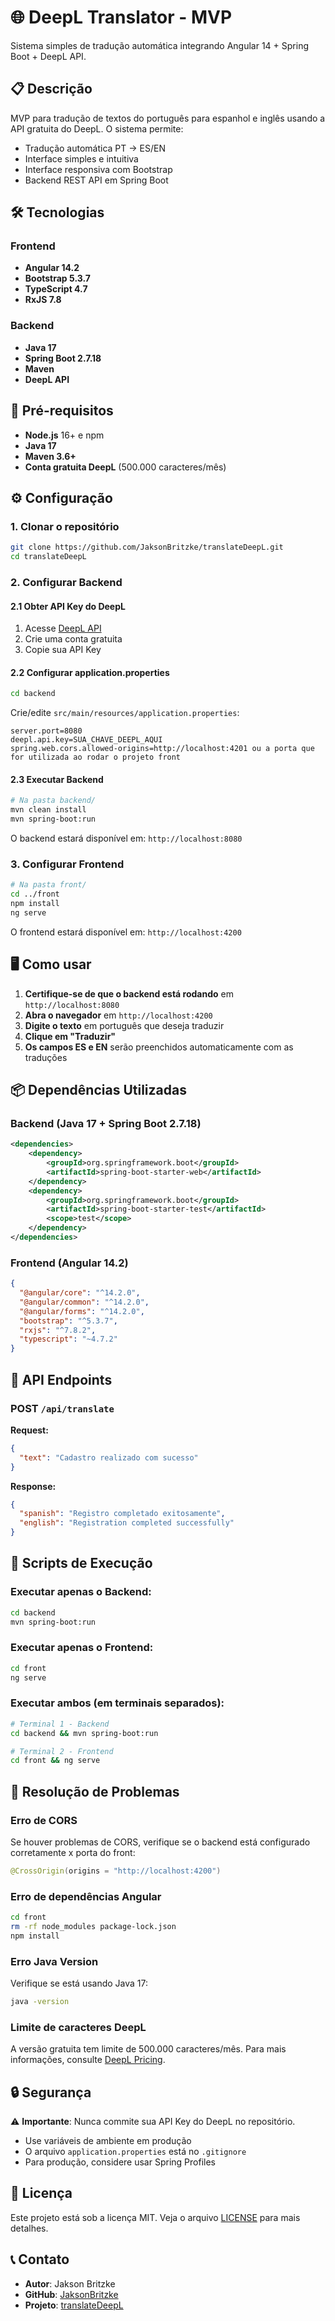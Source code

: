 # 🌐 DeepL Translator - MVP

Sistema simples de tradução automática integrando Angular 14 + Spring Boot + DeepL API.

## 📋 Descrição

MVP para tradução de textos do português para espanhol e inglês usando a API gratuita do DeepL. O sistema permite:

- Tradução automática PT → ES/EN
- Interface simples e intuitiva
- Interface responsiva com Bootstrap
- Backend REST API em Spring Boot

## 🛠️ Tecnologias

### Frontend
- **Angular 14.2**
- **Bootstrap 5.3.7**
- **TypeScript 4.7**
- **RxJS 7.8**

### Backend
- **Java 17**
- **Spring Boot 2.7.18**
- **Maven**
- **DeepL API**

## 🚀 Pré-requisitos

- **Node.js** 16+ e npm
- **Java 17**
- **Maven 3.6+**
- **Conta gratuita DeepL** (500.000 caracteres/mês)

## ⚙️ Configuração

### 1. Clonar o repositório
```bash
git clone https://github.com/JaksonBritzke/translateDeepL.git
cd translateDeepL
```

### 2. Configurar Backend

#### 2.1 Obter API Key do DeepL
1. Acesse [DeepL API](https://www.deepl.com/api)
2. Crie uma conta gratuita
3. Copie sua API Key

#### 2.2 Configurar application.properties
```bash
cd backend
```

Crie/edite `src/main/resources/application.properties`:
```properties
server.port=8080
deepl.api.key=SUA_CHAVE_DEEPL_AQUI
spring.web.cors.allowed-origins=http://localhost:4201 ou a porta que for utilizada ao rodar o projeto front
```

#### 2.3 Executar Backend
```bash
# Na pasta backend/
mvn clean install
mvn spring-boot:run
```

O backend estará disponível em: `http://localhost:8080`

### 3. Configurar Frontend

```bash
# Na pasta front/
cd ../front
npm install
ng serve
```

O frontend estará disponível em: `http://localhost:4200`

## 🖥️ Como usar

1. **Certifique-se de que o backend está rodando** em `http://localhost:8080`
2. **Abra o navegador** em `http://localhost:4200`
3. **Digite o texto** em português que deseja traduzir
4. **Clique em "Traduzir"**
5. **Os campos ES e EN** serão preenchidos automaticamente com as traduções

## 📦 Dependências Utilizadas

### Backend (Java 17 + Spring Boot 2.7.18)
```xml
<dependencies>
    <dependency>
        <groupId>org.springframework.boot</groupId>
        <artifactId>spring-boot-starter-web</artifactId>
    </dependency>
    <dependency>
        <groupId>org.springframework.boot</groupId>
        <artifactId>spring-boot-starter-test</artifactId>
        <scope>test</scope>
    </dependency>
</dependencies>
```

### Frontend (Angular 14.2)
```json
{
  "@angular/core": "^14.2.0",
  "@angular/common": "^14.2.0",
  "@angular/forms": "^14.2.0",
  "bootstrap": "^5.3.7",
  "rxjs": "^7.8.2",
  "typescript": "~4.7.2"
}
```

## 🔄 API Endpoints

### POST `/api/translate`

**Request:**
```json
{
  "text": "Cadastro realizado com sucesso"
}
```

**Response:**
```json
{
  "spanish": "Registro completado exitosamente",
  "english": "Registration completed successfully"
}
```

## 🚀 Scripts de Execução

### Executar apenas o Backend:
```bash
cd backend
mvn spring-boot:run
```

### Executar apenas o Frontend:
```bash
cd front
ng serve
```

### Executar ambos (em terminais separados):
```bash
# Terminal 1 - Backend
cd backend && mvn spring-boot:run

# Terminal 2 - Frontend  
cd front && ng serve
```

## 🐛 Resolução de Problemas

### Erro de CORS
Se houver problemas de CORS, verifique se o backend está configurado corretamente x porta do front:
```java
@CrossOrigin(origins = "http://localhost:4200")
```

### Erro de dependências Angular
```bash
cd front
rm -rf node_modules package-lock.json
npm install
```

### Erro Java Version
Verifique se está usando Java 17:
```bash
java -version
```

### Limite de caracteres DeepL
A versão gratuita tem limite de 500.000 caracteres/mês. Para mais informações, consulte [DeepL Pricing](https://www.deepl.com/pricing).

## 🔒 Segurança

⚠️ **Importante**: Nunca commite sua API Key do DeepL no repositório.

- Use variáveis de ambiente em produção
- O arquivo `application.properties` está no `.gitignore`
- Para produção, considere usar Spring Profiles

## 📄 Licença

Este projeto está sob a licença MIT. Veja o arquivo [LICENSE](LICENSE) para mais detalhes.

## 📞 Contato
- **Autor**: Jakson Britzke
- **GitHub**: [JaksonBritzke](https://github.com/JaksonBritzke)
- **Projeto**: [translateDeepL](https://github.com/JaksonBritzke/translateDeepL)
